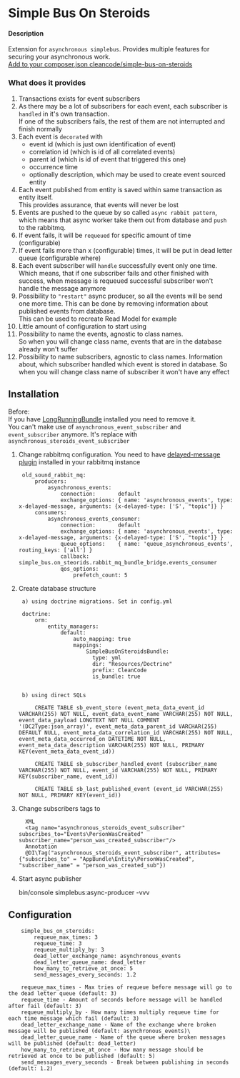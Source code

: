 # Simple Bus On Steroids

#### Description

Extension for `asynchronous simplebus`. Provides multiple features for securing your asynchronous work.  
[Add to your composer.json cleancode/simple-bus-on-steroids](https://packagist.org/packages/cleancode/simple-bus-on-steroids) 

### What does it provides

1. Transactions exists for event subscribers
2. As there may be a lot of subscribers for each event, each subscriber is `handled` in it's own transaction.  
 If one of the subscribers fails, the rest of them are not interrupted and finish normally
3. Each event is `decorated` with
    * event id (which is just own identification of event)
    * correlation id (which is id of all correlated events)
    * parent id (which is id of event that triggered this one)
    * occurrence time
    * optionally description, which may be used to create event sourced entity
4. Each event published from entity is saved within same transaction as entity itself.   
This provides assurance, that events will never be lost
5. Events are pushed to the queue by so called `async rabbit pattern`, which 
means that async worker take them out from database and `push` to the rabbitmq.   
6. If event fails, it will be `requeued` for specific amount of time (configurable)
7. If event fails more than x (configurable) times, it will be put in dead letter queue (configurable where)
8. Each event subscriber will `handle` successfully event only one time.  
Which means, that if one subscriber fails and other finished with success, when message is requeued 
successful subscriber won't handle the message anymore
9. Possibility to `"restart"` async producer, so all the events will be send one more time. 
This can be done by removing information about published events from database.  
This can be used to recreate Read Model for example
10. Little amount of configuration to start using
12. Possibility to name the events, agnostic to class names.  
    So when you will change class name, events that are in the database already won't suffer
13. Possibility to name subscribers, agnostic to class names.
    Information about, which subscriber handled which event is stored in database. 
    So when you will change class name of subscriber it won't have any effect 
    

 
## Installation

Before:  
    If you have [LongRunningBundle](https://github.com/LongRunning/LongRunning) installed you need to remove it.  
    You can't make use of `asynchronous_event_subscriber` and `event_subscriber` anymore. It's replace with `asynchronous_steroids_event_subscriber`

1. Change rabbitmq configuration. You need to have [delayed-message plugin](https://github.com/rabbitmq/rabbitmq-delayed-message-exchange) installed in your rabbitmq instance
  
  
    
        old_sound_rabbit_mq:
            producers:
                asynchronous_events:
                    connection:       default
                    exchange_options: { name: 'asynchronous_events', type: x-delayed-message, arguments: {x-delayed-type: ['S', "topic"]} }
            consumers:
                asynchronous_events_consumer:
                    connection:       default
                    exchange_options: { name: 'asynchronous_events', type: x-delayed-message, arguments: {x-delayed-type: ['S', "topic"]} }
                    queue_options:    { name: 'queue_asynchronous_events', routing_keys: ['all'] }
                    callback:         simple_bus.on_steorids.rabbit_mq_bundle_bridge.events_consumer
                    qos_options:
                        prefetch_count: 5        

2. Create database structure



        a) using doctrine migrations. Set in config.yml
        
        doctrine:
            orm:
                entity_managers:
                    default:
                        auto_mapping: true
                        mappings:
                            SimpleBusOnSteroidsBundle:
                              type: yml
                              dir: "Resources/Doctrine"
                              prefix: CleanCode
                              is_bundle: true
    
    
        b) using direct SQLs
        
            CREATE TABLE sb_event_store (event_meta_data_event_id VARCHAR(255) NOT NULL, event_data_event_name VARCHAR(255) NOT NULL, event_data_payload LONGTEXT NOT NULL COMMENT '(DC2Type:json_array)', event_meta_data_parent_id VARCHAR(255) DEFAULT NULL, event_meta_data_correlation_id VARCHAR(255) NOT NULL, event_meta_data_occurred_on DATETIME NOT NULL, event_meta_data_description VARCHAR(255) NOT NULL, PRIMARY KEY(event_meta_data_event_id))
            
            CREATE TABLE sb_subscriber_handled_event (subscriber_name VARCHAR(255) NOT NULL, event_id VARCHAR(255) NOT NULL, PRIMARY KEY(subscriber_name, event_id))
            
            CREATE TABLE sb_last_published_event (event_id VARCHAR(255) NOT NULL, PRIMARY KEY(event_id))

2. Change subscribers tags to
        
          

         XML
         <tag name="asynchronous_steroids_event_subscriber" subscribes_to="Events\PersonWasCreated" subscriber_name="person_was_created_subscriber"/>
         Annotation   
         @DI\Tag("asynchronous_steroids_event_subscriber", attributes={"subscribes_to" = "AppBundle\Entity\PersonWasCreated", "subscriber_name" = "person_was_created_sub"})
     

3. Start async publisher

    
    bin/console simplebus:async-producer -vvv
    
    
## Configuration

        
        
        simple_bus_on_steroids:
            requeue_max_times: 3
            requeue_time: 3
            requeue_multiply_by: 3
            dead_letter_exchange_name: asynchronous_events
            dead_letter_queue_name: dead_letter
            how_many_to_retrieve_at_once: 5
            send_messages_every_seconds: 1.2
            
        requeue_max_times - Max tries of requeue before message will go to the dead letter queue (default: 3)
        requeue_time - Amount of seconds before message will be handled after fail (default: 3)
        requeue_multiply_by - How many times multiply requeue time for each time message which fail (default: 3)
        dead_letter_exchange_name - Name of the exchange where broken message will be published (default: asynchronous_events)\
        dead_letter_queue_name - Name of the queue where broken messages will be published (default: dead_letter)
        how_many_to_retrieve_at_once - How many message should be retrieved at once to be published (default: 5)
        send_messages_every_seconds - Break between publishing in seconds (default: 1.2)
        